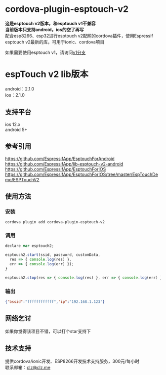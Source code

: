 # cordova-plugin-esptouch-v2  
**这是esptouch v2版本，和esptouch v1不兼容**  
**当前版本只支持android，ios的空了再写**  
配合esp8266、esp32进行esptouch v2配网的cordova插件，使用Espressif esptouch v2最新的库，可用于ionic、cordova项目  

如果需要使用esptouch v1，请访问[v1分支](https://github.com/coloz/cordova-plugin-esptouch/tree/v1)  


# espTouch v2 lib版本  
android：2.1.0  
ios：2.1.0  
  
## 支持平台  
ios 12.x  
android 5+  

## 参考引用  
https://github.com/EspressifApp/EsptouchForAndroid  
https://github.com/EspressifApp/lib-esptouch-v2-android  
https://github.com/EspressifApp/EsptouchForIOS  
https://github.com/EspressifApp/EsptouchForIOS/tree/master/EspTouchDemo/ESPTouchV2  

## 使用方法  
### 安装  
```
cordova plugin add cordova-plugin-esptouch-v2
```

### 调用  
```javascript
declare var esptouch2;

esptouch2.start(ssid, password, customData, 
  res => { console.log(res) },
  err => { console.log(err) });
}

esptouch2.stop(res => { console.log(res) }, err => { console.log(err) });

```
### 输出  
```json
{"bssid":"ffffffffffff","ip":"192.168.1.123"}
```

## 网络乞讨  
如果你觉得该项目不错，可以打个star支持下  

## 技术支持  
提供cordova/ionic开发、ESP8266开发技术支持服务，300元/每小时  
联系邮箱：clz@clz.me  
